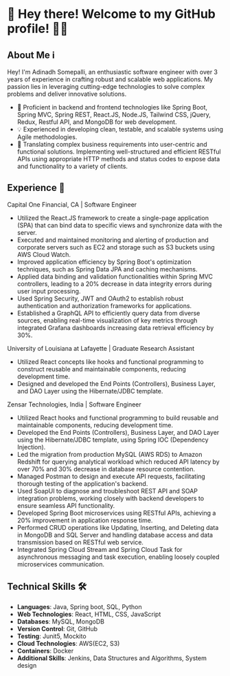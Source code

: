 # 👋 Hey there! Welcome to my GitHub profile! 👨‍💻

## About Me ℹ️

Hey! I'm Adinadh Somepalli, an enthusiastic software engineer with over 3 years of experience in crafting robust and scalable web applications. My passion lies in leveraging cutting-edge technologies to solve complex problems and deliver innovative solutions.

- 🌟 Proficient in backend and frontend technologies like Spring Boot, Spring MVC, Spring REST, React.JS, Node.JS, Tailwind CSS, jQuery, Redux, Restful API, and MongoDB for web development.
- 💡 Experienced in developing clean, testable, and scalable systems using Agile methodologies.
- 🚀 Translating complex business requirements into user-centric and functional solutions. Implementing well-structured and efficient RESTful APIs using appropriate HTTP methods and status codes to expose data and functionality to a variety of clients.

## Experience 💼

Capital One Financial, CA | Software Engineer                                                 	                                                                  

- Utilized the React.JS framework to create a single-page application (SPA) that can bind data to specific views and synchronize data with the server.
-	Executed and maintained monitoring and alerting of production and corporate servers such as EC2 and storage such as S3 buckets using AWS Cloud Watch.
-	Improved application efficiency by Spring Boot's optimization techniques, such as Spring Data JPA and caching mechanisms.
-	Applied data binding and validation functionalities within Spring MVC controllers, leading to a 20% decrease in data integrity errors during user input processing.
-	Used Spring Security, JWT and OAuth2 to establish robust authentication and authorization frameworks for applications.
-	Established a GraphQL API to efficiently query data from diverse sources, enabling real-time visualization of key metrics through integrated Grafana dashboards increasing data retrieval efficiency by 30%.

University of Louisiana at Lafayette | Graduate Research Assistant				             

-	Utilized React concepts like hooks and functional programming to construct reusable and maintainable components, reducing development time. 
-	Designed and developed the End Points (Controllers), Business Layer, and DAO Layer using the Hibernate/JDBC template.

Zensar Technologies, India | Software Engineer                                                                                                                

-	Utilized React hooks and functional programming to build reusable and maintainable components, reducing development time. 
-	Developed the End Points (Controllers), Business Layer, and DAO Layer using the Hibernate/JDBC template, using Spring IOC (Dependency Injection).
-	Led the migration from production MySQL (AWS RDS) to Amazon Redshift for querying analytical workload which reduced API latency by over 70% and 30% decrease in database resource contention.
-	Managed Postman to design and execute API requests, facilitating thorough testing of the application's backend.
-	Used SoapUI to diagnose and troubleshoot REST API and SOAP integration problems, working closely with backend developers to ensure seamless API functionality.
-	Developed Spring Boot microservices using RESTful APIs, achieving a 20% improvement in application response time.
-	Performed CRUD operations like Updating, Inserting, and Deleting data in MongoDB and SQL Server and handling database access and data transmission based on RESTful web service.
-	Integrated Spring Cloud Stream and Spring Cloud Task for asynchronous messaging and task execution, enabling loosely coupled microservices communication.


## Technical Skills 🛠️

- **Languages**: Java, Spring boot, SQL, Python
- **Web Technologies**: React, HTML, CSS, JavaScript
- **Databases**: MySQL, MongoDB
- **Version Control**: Git, GitHub
- **Testing**: Junit5, Mockito
- **Cloud Technologies**: AWS(EC2, S3)
- **Containers**: Docker
- **Additional Skills**: Jenkins, Data Structures and Algorithms, System design
